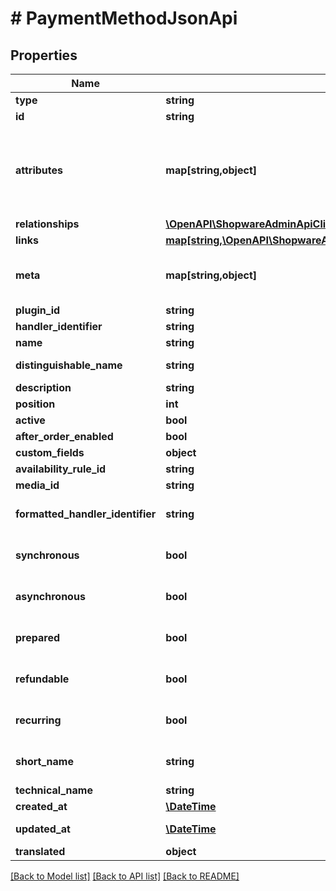 # # PaymentMethodJsonApi

## Properties

Name | Type | Description | Notes
------------ | ------------- | ------------- | -------------
**type** | **string** |  |
**id** | **string** |  |
**attributes** | **map[string,object]** | Members of the attributes object (\&quot;attributes\&quot;) represent information about the resource object in which it&#39;s defined. | [optional]
**relationships** | [**\OpenAPI\ShopwareAdminApiClient\Model\PaymentMethodJsonApiAllOfRelationships**](PaymentMethodJsonApiAllOfRelationships.md) |  | [optional]
**links** | [**map[string,\OpenAPI\ShopwareAdminApiClient\Model\Link]**](Link.md) |  | [optional]
**meta** | **map[string,object]** | Non-standard meta-information that can not be represented as an attribute or relationship. | [optional]
**plugin_id** | **string** |  | [optional]
**handler_identifier** | **string** |  | [optional]
**name** | **string** |  |
**distinguishable_name** | **string** |  | [optional] [readonly]
**description** | **string** |  | [optional]
**position** | **int** |  | [optional]
**active** | **bool** |  | [optional]
**after_order_enabled** | **bool** |  | [optional]
**custom_fields** | **object** |  | [optional]
**availability_rule_id** | **string** |  | [optional]
**media_id** | **string** |  | [optional]
**formatted_handler_identifier** | **string** | Runtime field, cannot be used as part of the criteria. | [optional] [readonly]
**synchronous** | **bool** | Runtime field, cannot be used as part of the criteria. | [optional] [readonly]
**asynchronous** | **bool** | Runtime field, cannot be used as part of the criteria. | [optional] [readonly]
**prepared** | **bool** | Runtime field, cannot be used as part of the criteria. | [optional] [readonly]
**refundable** | **bool** | Runtime field, cannot be used as part of the criteria. | [optional] [readonly]
**recurring** | **bool** | Runtime field, cannot be used as part of the criteria. | [optional] [readonly]
**short_name** | **string** | Runtime field, cannot be used as part of the criteria. | [optional]
**technical_name** | **string** |  | [optional]
**created_at** | [**\DateTime**](\DateTime.md) |  | [readonly]
**updated_at** | [**\DateTime**](\DateTime.md) |  | [optional] [readonly]
**translated** | **object** |  | [optional]

[[Back to Model list]](../../README.md#models) [[Back to API list]](../../README.md#endpoints) [[Back to README]](../../README.md)
